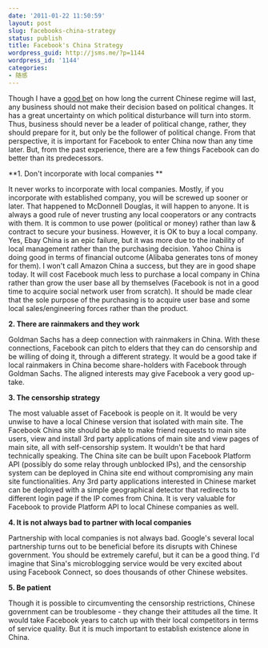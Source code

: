 ```yaml
---
date: '2011-01-22 11:50:59'
layout: post
slug: facebooks-china-strategy
status: publish
title: Facebook's China Strategy
wordpress_guid: http://jsms.me/?p=1144
wordpress_id: '1144'
categories:
- 随感
---
```


Though I have a [good bet](http://www.longbets.org/588) on how long the current Chinese regime will last, any business should not make their decision based on political changes. It has a great uncertainty on which political disturbance will turn into storm. Thus, business should never be a leader of political change, rather, they should prepare for it, but only be the follower of political change. From that perspective, it is important for Facebook to enter China now than any time later. But, from the past experience, there are a few things Facebook can do better than its predecessors.

**1. Don't incorporate with local companies
**

It never works to incorporate with local companies. Mostly, if you incorporate with established company, you will be screwed up sooner or later. That happened to McDonnell Douglas, it will happen to anyone. It is always a good rule of never trusting any local cooperators or any contracts with them. It is common to use power (political or money) rather than law & contract to secure your business. However, it is OK to buy a local company. Yes, Ebay China is an epic failure, but it was more due to the inability of local management rather than the purchasing decision. Yahoo China is doing good in terms of financial outcome (Alibaba generates tons of money for them). I won't call Amazon China a success, but they are in good shape today. It will cost Facebook much less to purchase a local company in China rather than grow the user base all by themselves (Facebook is not in a good time to acquire social network user from scratch). It should be made clear that the sole purpose of the purchasing is to acquire user base and some local sales/engineering forces rather than the product.

**2. There are rainmakers and they work**

Goldman Sachs has a deep connection with rainmakers in China. With these connections, Facebook can pitch to elders that they can do censorship and be willing of doing it, through a different strategy. It would be a good take if local rainmakers in China become share-holders with Facebook through Goldman Sachs. The aligned interests may give Facebook a very good up-take.

**3. The censorship strategy**

The most valuable asset of Facebook is people on it. It would be very unwise to have a local Chinese version that isolated with main site. The Facebook China site should be able to make friend requests to main site users, view and install 3rd party applications of main site and view pages of main site, all with self-censorship system. It wouldn't be that hard technically speaking. The China site can be built upon Facebook Platform API (possibly do some relay through unblocked IPs), and the censorship system can be deployed in China site end without compromising any main site functionalities. Any 3rd party applications interested in Chinese market can be deployed with a simple geographical detector that redirects to different login page if the IP comes from China. It is very valuable for Facebook to provide Platform API to local Chinese companies as well.

**4. It is not always bad to partner with local companies**

Partnership with local companies is not always bad. Google's several local partnership turns out to be beneficial before its disrupts with Chinese government. You should be extremely careful, but it can be a good thing. I'd imagine that Sina's microblogging service would be very excited about using Facebook Connect, so does thousands of other Chinese websites.

**5. Be patient**

Though it is possible to circumventing the censorship restrictions, Chinese government can be troublesome - they change their attitudes all the time. It would take Facebook years to catch up with their local competitors in terms of service quality. But it is much important to establish existence alone in China.
